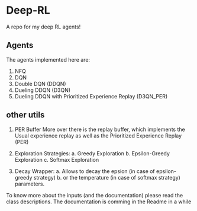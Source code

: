 # Deep-RL
A repo for my deep RL agents!

## Agents
The agents implemented here are:
1. NFQ
2. DQN
3. Double DQN (DDQN)
4. Dueling DDQN (D3QN)
5. Dueling DDQN with Prioritized Experience Replay (D3QN_PER)

## other utils
1. PER Buffer
More over there is the replay buffer, which implements the Usual experience replay as well as the Prioritized Experience Replay (PER)

2. Exploration Strategies:
    a. Greedy Exploration
    b. Epsilon-Greedy Exploration
    c. Softmax Exploration

3. Decay Wrapper:
    a. Allows to decay the epsion (in case of epsilon-greedy strategy) 
    b. or the temperature (in case of softmax strategy) parameters.

To know more about the inputs (and the documentation) please read the class descriptions.
The documentation is comming in the Readme in a while
